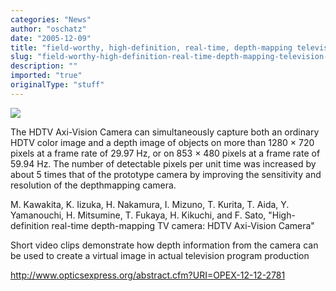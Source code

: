 ```yaml
---
categories: "News"
author: "oschatz"
date: "2005-12-09"
title: "field-worthy, high-definition, real-time, depth-mapping television camera"
slug: "field-worthy-high-definition-real-time-depth-mapping-television-camera"
description: ""
imported: "true"
originalType: "stuff"
---
```



![](rd0212-2.gif)

The HDTV Axi-Vision Camera can simultaneously capture both an ordinary HDTV color image and a depth image of objects on more than 1280 × 720 pixels at a frame rate of 29.97 Hz, or on 853 × 480 pixels at a frame rate of 59.94 Hz. The number of detectable pixels per unit time was increased by about 5 times that of the prototype camera by improving the sensitivity and resolution of the depthmapping camera.

M. Kawakita,  K. Iizuka,  H. Nakamura,  I. Mizuno,  T. Kurita,  T. Aida,  Y. Yamanouchi,  H. Mitsumine,  T. Fukaya,  H. Kikuchi, and F. Sato, "High-definition real-time depth-mapping TV camera: HDTV Axi-Vision Camera" 

Short video clips demonstrate how depth information from the camera can be used to create a virtual image in actual television program production

<http://www.opticsexpress.org/abstract.cfm?URI=OPEX-12-12-2781>

